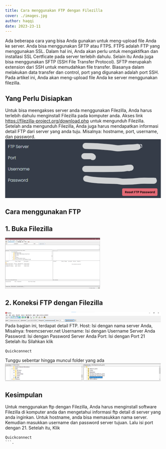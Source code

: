 ```yaml
---
title: Cara menggunakan FTP dengan Filezilla
cover: ./images.jpg
author: haqqi
date: 2023-23-11
---
```

Ada beberapa cara yang bisa Anda gunakan untuk meng-upload file Anda ke server. Anda bisa menggunakan SFTP atau FTPS. FTPS adalah FTP yang menggunakan SSL. Dalam hal ini, Anda akan perlu untuk mengaktifkan dan installasi SSL Certficate pada server terlebih dahulu. Selain itu Anda juga bisa menggunakan SFTP (SSH File Transfer Protocol). SFTP merupakah extension dari SSH untuk memudahkan file transfer. Biasanya dalam melakukan data transfer dan control, port yang digunakan adalah port SSH. Pada artikel ini, Anda akan meng-upload file Anda ke server menggunakan filezilla.



## Yang Perlu Disiapkan
Untuk bisa meengakses server anda menggunakan Filezilla, Anda harus terlebih dahulu menginstall Filezilla pada komputer anda. Akses link https://filezilla-project.org/download.php untuk mengunduh Filezilla. Setelah anda mengunduh Filezilla, Anda juga harus mendapatkan informasi detail FTP dari server yang anda tuju. Misalnya: hostname, port, username, dan password.
![Informasi Host](2.png)


## Cara menggunakan FTP

## 1. Buka Filezilla
![Filezilla](1.png)

## 2. Koneksi FTP dengan Filezilla
![Koneksi FTP](3.png)
Pada bagian ini, terdapat detail FTP.
Host: Isi dengan nama server Anda, Misalnya:  freemcserver.net
Username: Isi dengan Username Server Anda
Password: Isi dengan Password Server Anda
Port: Isi dengan Port 21
Setelah itu Silahkan klik 
```
Quickconnect
```
Tunggu sebentar hingga muncul folder yang ada
![Folder FTP](4.png)

## Kesimpulan
Untuk menggunakan ftp dengan Filezilla, Anda harus menginstall software Filezilla di komputer anda dan mengetahui informasi ftp detail di server yang anda inginkan. Untuk hostname, anda bisa memasukkan nama server. Kemudian masukkan username dan password server tujuan. Lalu isi port dengan 21. Setelah itu, Klik 
```
Quickconnect
```.
